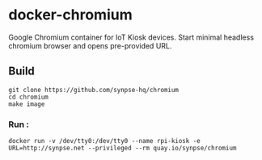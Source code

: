 # docker-chromium

Google Chromium container for IoT Kiosk devices. Start minimal headless chromium browser and opens pre-provided URL.

## Build

```
git clone https://github.com/synpse-hq/chromium
cd chromium
make image
```

### Run :
```
docker run -v /dev/tty0:/dev/tty0 --name rpi-kiosk -e URL=http://synpse.net --privileged --rm quay.io/synpse/chromium
```
